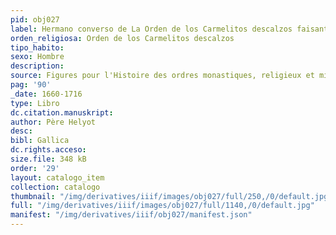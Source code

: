 ```yaml
---
pid: obj027
label: Hermano converso de La Orden de los Carmelitos descalzos faisant la queste
orden_religiosa: Orden de los Carmelitos descalzos
tipo_habito:
sexo: Hombre
description:
source: Figures pour l'Histoire des ordres monastiques, religieux et militaires
pag: '90'
_date: 1660-1716
type: Libro
dc.citation.manuskript:
author: Père Helyot
desc:
bibl: Gallica
dc.rights.acceso:
size.file: 348 kB
order: '29'
layout: catalogo_item
collection: catalogo
thumbnail: "/img/derivatives/iiif/images/obj027/full/250,/0/default.jpg"
full: "/img/derivatives/iiif/images/obj027/full/1140,/0/default.jpg"
manifest: "/img/derivatives/iiif/obj027/manifest.json"
---
```

